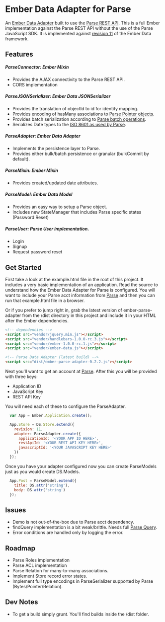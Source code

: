 Ember Data Adapter for Parse
===================

An [Ember Data Adapter](https://github.com/emberjs/data) built to use the [Parse REST API](https://parse.com/docs/rest). This is a full Ember implementation against the Parse REST API without the use of the Parse JavaScript SDK. It is implemented against [revision 11](https://github.com/emberjs/data/blob/master/BREAKING_CHANGES.md) of the Ember Data framework.

Features
--------

##### ParseConnector: Ember Mixin
  * Provides the AJAX connectivity to the Parse REST API.
  * CORS implementation

##### ParseJSONSerializer: Ember Data JSONSerializer
  * Provides the translation of objectId to id for identity mapping.
  * Provides encoding of hasMany associations to [Parse Pointer objects](https://parse.com/docs/rest#objects-types).
  * Provides batch serialization according to [Parse batch operations](https://parse.com/docs/rest#objects-batch).
  * Serializes Date types to the [ISO 8601 as used by Parse](https://parse.com/docs/rest#objects-types).

##### ParseAdapter: Ember Data Adapter
  * Implements the persistence layer to Parse.
  * Provides either bulk/batch persistence or granular (bulkCommit by default).

##### ParseMixin: Ember Mixin
  * Provides created/updated date attributes.

##### ParseModel: Ember Data Model
  * Provides an easy way to setup a Parse object.
  * Includes new StateManager that includes Parse specific states (Password Reset)

##### ParseUser: Parse User implementation.
  * Login
  * Signup
  * Request password reset

Get Started
-----------
First take a look at the example.html file in the root of this project. It includes a very basic implementation of an application. Read the source to understand how the Ember Data Adapter for Parse is configured. You will want to include your Parse acct information from [Parse](https://parse.com) and then you can run that example.html file in a browser.

Or if you prefer to jump right in, grab the latest version of ember-parse-adapter from the /dist directory in this project and include it in your HTML after the Ember dependencies.

```html
<!-- dependencies -->
<script src="vendor/jquery.min.js"></script>
<script src="vendor/handlebars-1.0.0-rc.3.js"></script>
<script src="vendor/ember-1.0.0-rc.1.js"></script>
<script src="vendor/ember-data.js"></script>

<!-- Parse Data Adapter (latest build) -->
<script src="dist/ember-parse-adapter-0.2.2.js"></script>
```

Next you'll want to get an account at [Parse](https://parse.com). After this you will be provided with three keys:

* Application ID
* JavaScript Key
* REST API Key

You will need each of these to configure the ParseAdapter.

```javascript
  var App = Ember.Application.create();

  App.Store = DS.Store.extend({
    revision: 11,
    adapter: ParseAdapter.create({
      applicationId: '<YOUR APP ID HERE>',
      restApiId: '<YOUR REST API KEY HERE>',
      javascriptId: '<YOUR JAVASCRIPT KEY HERE>'
    })
  });
```

Once you have your adapter configured now you can create ParseModels just as you would create DS.Models.

```javascript
  App.Post = ParseModel.extend({
    title: DS.attr('string'),
    body: DS.attr('string')
  });
```

Issues
------

* Demo is not out-of-the-box due to Parse acct dependency.
* findQuery implementation is a bit weak/brittle. Needs full [Parse Query](https://parse.com/docs/rest#queries-constraints).
* Error conditions are handled only by logging the error.

Roadmap
-------

* Parse Roles implementation
* Parse ACL implementation
* Parse Relation for many-to-many associations.
* Implement Store record error states.
* Implement full type encodings in ParseSerializer supported by Parse (Bytes/Pointer/Relation).

Dev Notes
---------
* To get a build simply grunt. You'll find builds inside the /dist folder.